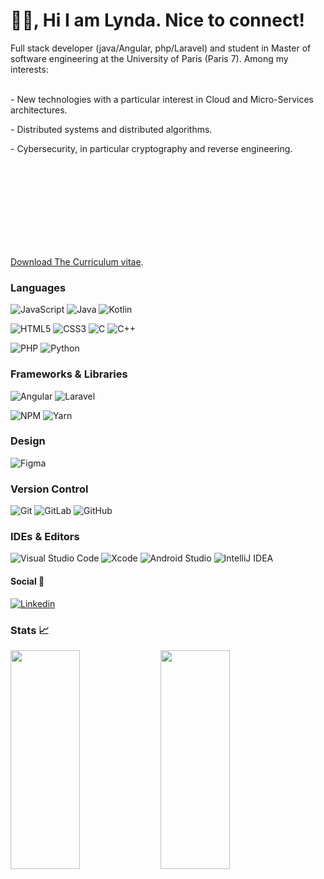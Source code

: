 <p align="center">
<h1>👋🏽, Hi I am Lynda. Nice to connect!</h2> 
</p>
  Full stack developer (java/Angular, php/Laravel) and student in Master of software engineering at the University of Paris (Paris 7). Among my interests:
    <p><br> - New technologies with a particular interest in Cloud and Micro-Services architectures.
    <p> - Distributed systems and distributed algorithms.
    <p> - Cybersecurity, in particular cryptography and reverse engineering.
    
 <object data="https://github.com/LyndaHadjab/LyndaHadjab/files/7757078/Lynda_Hadjab_CV.PDF" type="application/pdf" width="700px" height="700px">
    <embed src="https://github.com/LyndaHadjab/LyndaHadjab/files/7757078/Lynda_Hadjab_CV.PDF">
        <p><a href="https://github.com/LyndaHadjab/LyndaHadjab/files/7757078/Lynda_Hadjab_CV.PDF">Download The Curriculum vitae</a>.</p>
    </embed>
</object>


### Languages

![JavaScript](https://img.shields.io/badge/JAVASCRIPT-323330?style=for-the-badge&logo=javascript&logoColor=F7DF1E)
![Java](https://img.shields.io/badge/JAVA-323330?style=for-the-badge&logo=java&logoColor=red)
![Kotlin](https://img.shields.io/badge/KOTLIN-323330?style=for-the-badge&logo=kotlin&logoColor=red)  

![HTML5](https://img.shields.io/badge/-HTML5-%23E44D27?style=for-the-badge&logo=html5&logoColor=ffffff)
![CSS3](https://img.shields.io/badge/-CSS3-%231572B6?style=for-the-badge&logo=css3) 
![C](https://img.shields.io/badge/C-hotpink.svg?style=for-the-badge&logo=C&logoColor=white)
![C++](https://img.shields.io/badge/C++-hotpink.svg?style=for-the-badge&logo=++&logoColor=white)
      
![PHP](https://img.shields.io/badge/php-%23777BB4.svg?style=for-the-badge&logo=php&logoColor=white)
![Python](https://img.shields.io/badge/python-3670A0?style=for-the-badge&logo=python&logoColor=ffdd54)

### Frameworks & Libraries

![Angular](https://img.shields.io/badge/angular-%2320232a.svg?style=for-the-badge&logo=angular&logoColor=%2361DAFB)
![Laravel](https://img.shields.io/badge/laravel-%2320232a.svg?style=for-the-badge&logo=laravel&logoColor=%2361DAFB)

![NPM](https://img.shields.io/badge/NPM-%23000000.svg?style=for-the-badge&logo=npm&logoColor=white)
![Yarn](https://img.shields.io/badge/yarn-%232C8EBB.svg?style=for-the-badge&logo=yarn&logoColor=white)

### Design

![Figma](https://img.shields.io/badge/figma-%23F24E1E.svg?style=for-the-badge&logo=figma&logoColor=white)

### Version Control

![Git](https://img.shields.io/badge/git-%23F05033.svg?style=for-the-badge&logo=git&logoColor=white)
![GitLab](https://img.shields.io/badge/gitlab-%23181717.svg?style=for-the-badge&logo=gitlab&logoColor=white)
![GitHub](https://img.shields.io/badge/github-%23121011.svg?style=for-the-badge&logo=github&logoColor=white)

### IDEs & Editors

![Visual Studio Code](https://img.shields.io/badge/Visual%20Studio%20Code-0078d7.svg?style=for-the-badge&logo=visual-studio-code&logoColor=white)
![Xcode](https://img.shields.io/badge/Xcode-007ACC?style=for-the-badge&logo=Xcode&logoColor=white)
![Android Studio](https://img.shields.io/badge/Android%20Studio-3DDC84.svg?style=for-the-badge&logo=android-studio&logoColor=white)
![IntelliJ IDEA](https://img.shields.io/badge/IntelliJIDEA-000000.svg?style=for-the-badge&logo=intellij-idea&logoColor=white)

#### Social 👥

[![Linkedin](https://img.shields.io/badge/-Hadjab%20Lynda-black?style=for-the-badge&logo=Linkedin)](https://www.linkedin.com/in/lynda-hadjab-39ab01177/)

### Stats 📈

<img align="left" width="47%" height="350px" src="https://github-readme-stats.vercel.app/api?username=LyndaHadjab&hide=stars&show_icons=true&theme=blueberry" />

<img align="left" width="47%" height="350px" src="https://github-readme-stats.vercel.app/api/top-langs/?username=LyndaHadjab&layout=compact&theme=blueberry" />  




